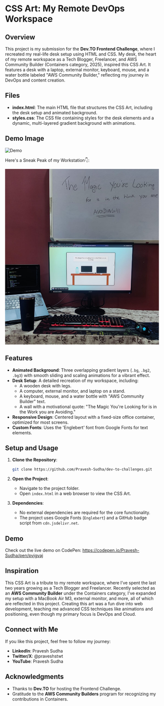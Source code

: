 # CSS Art: My Remote DevOps Workspace

## Overview

This project is my submission for the **Dev.TO Frontend Challenge**, where I recreated my real-life desk setup using HTML and CSS. My desk, the heart of my remote workspace as a Tech Blogger, Freelancer, and AWS Community Builder (Containers category, 2025), inspired this CSS Art. It features a desk with a laptop, external monitor, keyboard, mouse, and a water bottle labeled "AWS Community Builder," reflecting my journey in DevOps and content creation.

## Files

- **index.html**: The main HTML file that structures the CSS Art, including the desk setup and animated background.
- **styles.css**: The CSS file containing styles for the desk elements and a dynamic, multi-layered gradient background with animations.

## Demo Image

![Demo](<Screenshot 2025-07-21 at 6.41.44 PM.png>)

Here's a Sneak Peak of my Workstation👇:

![actual-image](<WhatsApp Image 2025-07-18 at 22.27.57.jpeg>)

## Features

- **Animated Background**: Three overlapping gradient layers (`.bg`, `.bg2`, `.bg3`) with smooth sliding and scaling animations for a vibrant effect.
- **Desk Setup**: A detailed recreation of my workspace, including:
  - A wooden desk with legs.
  - A computer, external monitor, and laptop on a stand.
  - A keyboard, mouse, and a water bottle with "AWS Community Builder" text.
  - A wall with a motivational quote: "The Magic You're Looking for is in the Work you are Avoiding."
- **Responsive Design**: Centered layout with a fixed-size office container, optimized for most screens.
- **Custom Fonts**: Uses the 'Englebert' font from Google Fonts for text elements.

## Setup and Usage

1. **Clone the Repository**:

   ```bash
   git clone https://github.com/Pravesh-Sudha/dev-to-challenges.git
   ```
2. **Open the Project**:
   - Navigate to the project folder.
   - Open `index.html` in a web browser to view the CSS Art.
3. **Dependencies**:
   - No external dependencies are required for the core functionality.
   - The project uses Google Fonts (`Englebert`) and a GitHub badge script from `cdn.jsdelivr.net`.

## Demo

Check out the live demo on CodePen: https://codepen.io/Pravesh-Sudha/pen/pvjgvaj

## Inspiration

This CSS Art is a tribute to my remote workspace, where I’ve spent the last two years growing as a Tech Blogger and Freelancer. Recently selected as an **AWS Community Builder** under the Containers category, I’ve expanded my setup with a MacBook Air M3, external monitor, and more, all of which are reflected in this project. Creating this art was a fun dive into web development, teaching me advanced CSS techniques like animations and positioning, even though my primary focus is DevOps and Cloud.

## Connect with Me

If you like this project, feel free to follow my journey:

- **LinkedIn**: Pravesh Sudha
- **Twitter/X**: @praveshstwt
- **YouTube**: Pravesh Sudha

## Acknowledgments

- Thanks to **Dev.TO** for hosting the Frontend Challenge.
- Gratitude to the **AWS Community Builders** program for recognizing my contributions in Containers.